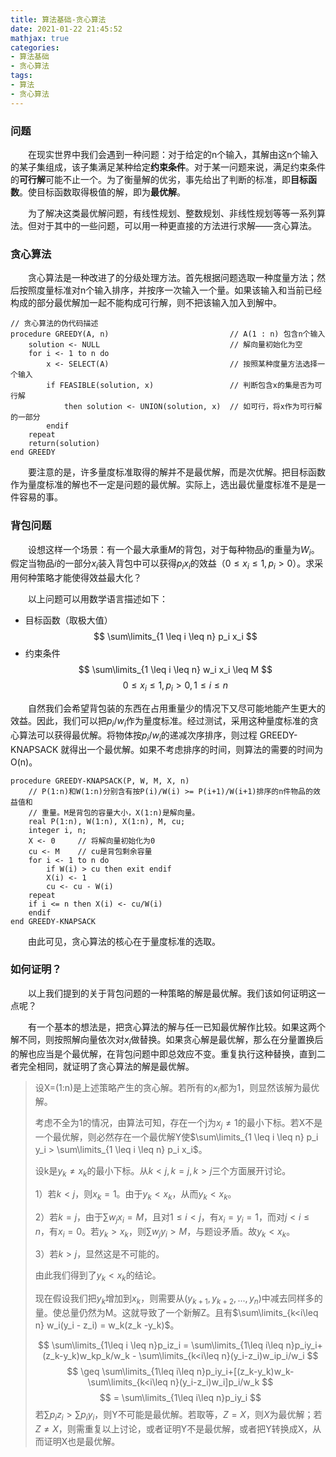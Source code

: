 ```yaml
---
title: 算法基础-贪心算法
date: 2021-01-22 21:45:52
mathjax: true
categories:
- 算法基础
- 贪心算法
tags:
- 算法
- 贪心算法
---
```


### 问题

&emsp;&emsp;在现实世界中我们会遇到一种问题：对于给定的n个输入，其解由这n个输入的某子集组成，该子集满足某种给定**约束条件**。对于某一问题来说，满足约束条件的**可行解**可能不止一个。为了衡量解的优劣，事先给出了判断的标准，即**目标函数**。使目标函数取得极值的解，即为**最优解**。

&emsp;&emsp;为了解决这类最优解问题，有线性规划、整数规划、非线性规划等等一系列算法。但对于其中的一些问题，可以用一种更直接的方法进行求解——贪心算法。
<!-- more -->
### 贪心算法

&emsp;&emsp;贪心算法是一种改进了的分级处理方法。首先根据问题选取一种度量方法；然后按照度量标准对n个输入排序，并按序一次输入一个量。如果该输入和当前已经构成的部分最优解加一起不能构成可行解，则不把该输入加入到解中。

```SPARKS
// 贪心算法的伪代码描述
procedure GREEDY(A, n)                           // A(1 : n) 包含n个输入
    solution <- NULL                             // 解向量初始化为空
    for i <- 1 to n do
        x <- SELECT(A)                           // 按照某种度量方法选择一个输入
        if FEASIBLE(solution, x)                 // 判断包含x的集是否为可行解
            then solution <- UNION(solution, x)  // 如可行，将x作为可行解的一部分
        endif
    repeat
    return(solution)
end GREEDY
```

&emsp;&emsp;要注意的是，许多量度标准取得的解并不是最优解，而是次优解。把目标函数作为量度标准的解也不一定是问题的最优解。实际上，选出最优量度标准不是是一件容易的事。

### 背包问题

&emsp;&emsp;设想这样一个场景：有一个最大承重$M$的背包，对于每种物品$i$的重量为$W_i$。假定当物品$i$的一部分$x_i$装入背包中可以获得$p_i x_i$的效益（$0 \leq x_i \leq 1, p_i > 0$）。求采用何种策略才能使得效益最大化？

&emsp;&emsp;以上问题可以用数学语言描述如下：

- 目标函数（取极大值）
$$
\sum\limits_{1 \leq i \leq n} p_i x_i
$$
- 约束条件
$$
\sum\limits_{1 \leq i \leq n} w_i x_i \leq M
$$
$$
0 \leq x_i \leq 1 , p_i > 0, 1 \leq i \leq n
$$

&emsp;&emsp;自然我们会希望背包装的东西在占用重量少的情况下又尽可能地能产生更大的效益。因此，我们可以把$p_i / w_i$作为量度标准。经过测试，采用这种量度标准的贪心算法可以获得最优解。将物体按$p_i / w_i$的递减次序排序，则过程 GREEDY-KNAPSACK 就得出一个最优解。如果不考虑排序的时间，则算法的需要的时间为O(n)。

```SPARKS
procedure GREEDY-KNAPSACK(P, W, M, X, n)
    // P(1:n)和W(1:n)分别含有按P(i)/W(i) >= P(i+1)/W(i+1)排序的n件物品的效益值和
    // 重量。M是背包的容量大小，X(1:n)是解向量。
    real P(1:n), W(1:n), X(1:n), M, cu;
    integer i, n;
    X <- 0     // 将解向量初始化为0
    cu <- M    // cu是背包剩余容量
    for i <- 1 to n do
        if W(i) > cu then exit endif
        X(i) <- 1
        cu <- cu - W(i)
    repeat
    if i <= n then X(i) <- cu/W(i)
    endif
end GREEDY-KNAPSACK
```

&emsp;&emsp;由此可见，贪心算法的核心在于量度标准的选取。

### 如何证明？

&emsp;&emsp;以上我们提到的关于背包问题的一种策略的解是最优解。我们该如何证明这一点呢？

&emsp;&emsp;有一个基本的想法是，把贪心算法的解与任一已知最优解作比较。如果这两个解不同，则按照解向量依次对$x_i$做替换。如果贪心解是最优解，那么在分量置换后的解也应当是个最优解，在背包问题中即总效应不变。重复执行这种替换，直到二者完全相同，就证明了贪心算法的解是最优解。

> 设X=(1:n)是上述策略产生的贪心解。若所有的$x_i$都为1，则显然该解为最优解。
> 
> 考虑不全为1的情况，由算法可知，存在一个j为$x_j \neq 1$的最小下标。若X不是一个最优解，则必然存在一个最优解Y使$\sum\limits_{1 \leq i \leq n} p_i y_i > \sum\limits_{1 \leq i \leq n} p_i x_i$。
>
> 设k是$y_k \neq x_k$的最小下标。从$k < j, k = j, k > j$三个方面展开讨论。
> 
> 1）若$k < j$，则$x_k = 1$。由于$y_k < x_k$，从而$y_k < x_k$。
>
> 2）若$k = j$，由于$\sum w_j x_i = M$，且对$1 \leq i < j$，有$x_i = y_i = 1$，而对$j < i \leq n$，有$x_i = 0$。若$y_k > x_k$，则$\sum w_j y_i > M$，与题设矛盾。故$y_k < x_k$。
>
> 3）若$k > j$，显然这是不可能的。
>
> 由此我们得到了$y_k < x_k$的结论。
>
> 现在假设我们把$y_k$增加到$x_k$，则需要从$(y_{k+1}, y_{k+2},...,y_n)$中减去同样多的量。使总量仍然为M。这就导致了一个新解Z。且有$\sum\limits_{k<i\leq n} w_i(y_i - z_i) = w_k(z_k -y_k)$。
>
> $$
> \sum\limits_{1\leq i \leq n}p_iz_i = \sum\limits_{1\leq i\leq n}p_iy_i+(z_k-y_k)w_kp_k/w_k - \sum\limits_{k<i\leq n}(y_i-z_i)w_ip_i/w_i
> $$
> $$
> \geq \sum\limits_{1\leq i\leq n}p_iy_i+[(z_k-y_k)w_k-\sum\limits_{k<i\leq n}(y_i-z_i)w_i]p_i/w_k
> $$
> $$
> = \sum\limits_{1\leq i\leq n}p_iy_i
> $$
> 若$\sum p_iz_i>\sum p_iy_i$，则Y不可能是最优解。若取等，$Z=X$，则$X$为最优解；若$Z\neq X$，则需重复以上讨论，或者证明Y不是最优解，或者把Y转换成X，从而证明X也是最优解。
